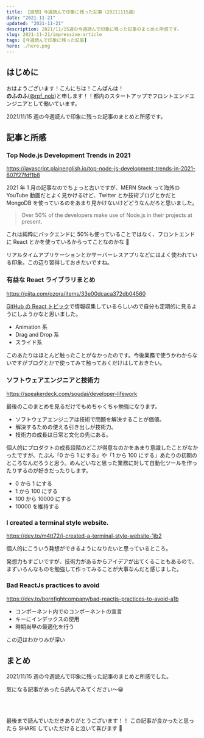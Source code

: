 ```yaml
---
title: 【感想】今週読んで印象に残った記事（20211115週）
date: "2021-11-21"
updated: "2021-11-21"
description: 2021/11/15週の今週読んで印象に残った記事のまとめと所感です。
slug: 2021-11-21/impressive-article
tags: [今週読んで印象に残った記事]
hero: ./hero.png
---
```


## はじめに

おはようございます！こんにちは！こんばんは！<br>
**のふのふ**([@rpf_nob](https://twitter.com/rpf_nob))と申します！！都内のスタートアップでフロントエンドエンジニアとして働いています。

2021/11/15 週の今週読んで印象に残った記事のまとめと所感です。

## 記事と所感

### Top Node.js Development Trends in 2021

https://javascript.plainenglish.io/top-node-js-development-trends-in-2021-807f27fdf1b8

2021 年 1 月の記事なのでちょっと古いですが、MERN Stack って海外の YouTube 動画だとよく見かけるけど、Twitter とか技術ブログとかだと MongoDB を使っているのをあまり見かけないけどどうなんだろと思いました。

> Over 50% of the developers make use of Node.js in their projects at present.

これは純粋にバックエンドに 50%も使っていることではなく、フロントエンドに React とかを使っているからってことなのかな 🤔

リアルタイムアプリケーションとかサーバーレスアプリなどにはよく使われている印象。この辺り習得しておきたいですね。

### 有益な React ライブラリまとめ

https://qiita.com/ozora/items/33e00dcaca372db04560

[GitHub の React トピック](https://github.com/topics/react)で情報収集しているらしいので自分も定期的に見るようにしようかなと思いました。

- Animation 系
- Drag and Drop 系
- スライド系

このあたりはほとんど触ったことがなかったのです。今後業務で使うかわからないですがブログとかで使ってみて触っておくだけはしておきたい。

### ソフトウェアエンジニアと技術力

https://speakerdeck.com/soudai/developer-lifework

最後のこのまとめを見るだけでもめちゃくちゃ勉強になります。

- ソフトウェアエンジニアは技術で問題を解決することが価値。
- 解決するための使える引き出しが技術力。
- 技術力の成長は日常と文化の先にある。

個人的にプロダクトの成長段階のどこが得意なのかをあまり意識したことがなかったですが、たぶん「0 から 1 にする」や「1 から 100 にする」あたりの初期のところなんだろうと思う。めんどいなと思った業務に対して自動化ツールを作ったりするのが好きだったりします。

- 0 から 1 にする
- 1 から 100 にする
- 100 から 10000 にする
- 10000 を維持する

### I created a terminal style website.

https://dev.to/m4tt72/i-created-a-terminal-style-website-1jb2

個人的にこういう発想ができるようになりたいと思っているところ。

発想力もすごいですが、技術力があるからアイデアが出てくることもあるので、まずいろんなものを勉強して作ってみることが大事なんだと感じました。

### Bad ReactJs practices to avoid

https://dev.to/bornfightcompany/bad-reactjs-practices-to-avoid-a1b

- コンポーネント内でのコンポーネントの宣言
- キーにインデックスの使用
- 時期尚早の最適化を行う

この辺はわかりみが深い

## まとめ

2021/11/15 週の今週読んで印象に残った記事のまとめと所感でした。

気になる記事があったら読んでみてください〜😀

<br>
<br>

最後まで読んでいただきありがとうございます！！
この記事が良かったと思ったら SHARE していただけると泣いて喜びます 🤣

